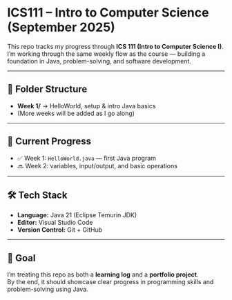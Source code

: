 # ICS111 – Intro to Computer Science (September 2025)

This repo tracks my progress through **ICS 111 (Intro to Computer Science I)**.  
I’m working through the same weekly flow as the course — building a foundation in Java, problem-solving, and software development.

---

## 📂 Folder Structure
- **Week 1/** → HelloWorld, setup & intro Java basics  
- (More weeks will be added as I go along)

---

## 🚀 Current Progress
- ✅ Week 1: `HelloWorld.java` — first Java program  
- 🔜 Week 2: variables, input/output, and basic operations  

---

## 🛠 Tech Stack
- **Language:** Java 21 (Eclipse Temurin JDK)
- **Editor:** Visual Studio Code
- **Version Control:** Git + GitHub

---

## 🎯 Goal
I’m treating this repo as both a **learning log** and a **portfolio project**.  
By the end, it should showcase clear progress in programming skills and problem-solving using Java.
